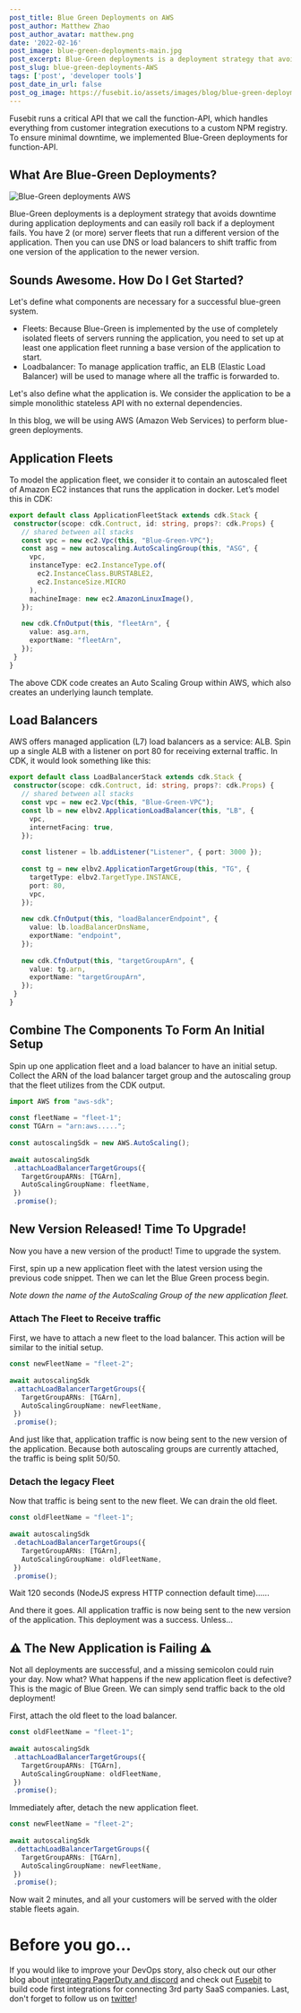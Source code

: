 ```yaml
---
post_title: Blue Green Deployments on AWS 
post_author: Matthew Zhao
post_author_avatar: matthew.png
date: '2022-02-16'
post_image: blue-green-deployments-main.jpg
post_excerpt: Blue-Green deployments is a deployment strategy that avoids downtime during application deployments and can easily roll back if a deployment fails. 
post_slug: blue-green-deployments-AWS
tags: ['post', 'developer tools']
post_date_in_url: false
post_og_image: https://fusebit.io/assets/images/blog/blue-green-deployments-social.png
---
```


Fusebit runs a critical API that we call the function-API, which handles everything from customer integration executions to a custom NPM registry. To ensure minimal downtime, we implemented Blue-Green deployments for function-API.
 
## What Are Blue-Green Deployments?

![Blue-Green deployments AWS](blug-green-deployment.gif "Blue-Green deployments AWS")

Blue-Green deployments is a deployment strategy that avoids downtime during application deployments and can easily roll back if a deployment fails. You have 2 (or more) server fleets that run a different version of the application. Then you can use DNS or load balancers to shift traffic from one version of the application to the newer version.
 
## Sounds Awesome. How Do I Get Started?
 
Let's define what components are necessary for a successful blue-green system.

- Fleets: Because Blue-Green is implemented by the use of completely isolated fleets of servers running the application, you need to set up at least one application fleet running a base version of the application to start.
- Loadbalancer: To manage application traffic, an ELB (Elastic Load Balancer) will be used to manage where all the traffic is forwarded to.
 
Let's also define what the application is. We consider the application to be a simple monolithic stateless API with no external dependencies.
 
In this blog, we will be using AWS (Amazon Web Services) to perform blue-green deployments.
 
## Application Fleets
 
To model the application fleet, we consider it to contain an autoscaled fleet of Amazon EC2 instances that runs the application in docker. Let’s model this in CDK:
 
```typescript
export default class ApplicationFleetStack extends cdk.Stack {
 constructor(scope: cdk.Contruct, id: string, props?: cdk.Props) {
   // shared between all stacks
   const vpc = new ec2.Vpc(this, "Blue-Green-VPC");
   const asg = new autoscaling.AutoScalingGroup(this, "ASG", {
     vpc,
     instanceType: ec2.InstanceType.of(
       ec2.InstanceClass.BURSTABLE2,
       ec2.InstanceSize.MICRO
     ),
     machineImage: new ec2.AmazonLinuxImage(),
   });
 
   new cdk.CfnOutput(this, "fleetArn", {
     value: asg.arn,
     exportName: "fleetArn",
   });
 }
}
```
 
The above CDK code creates an Auto Scaling Group within AWS, which also creates an underlying launch template.
 
## Load Balancers
 
AWS offers managed application (L7) load balancers as a service: ALB. Spin up a single ALB with a listener on port 80 for receiving external traffic. In CDK, it would look something like this:
 
```typescript
export default class LoadBalancerStack extends cdk.Stack {
 constructor(scope: cdk.Contruct, id: string, props?: cdk.Props) {
   // shared between all stacks
   const vpc = new ec2.Vpc(this, "Blue-Green-VPC");
   const lb = new elbv2.ApplicationLoadBalancer(this, "LB", {
     vpc,
     internetFacing: true,
   });
 
   const listener = lb.addListener("Listener", { port: 3000 });
 
   const tg = new elbv2.ApplicationTargetGroup(this, "TG", {
     targetType: elbv2.TargetType.INSTANCE,
     port: 80,
     vpc,
   });
 
   new cdk.CfnOutput(this, "loadBalancerEndpoint", {
     value: lb.loadBalancerDnsName,
     exportName: "endpoint",
   });
 
   new cdk.CfnOutput(this, "targetGroupArn", {
     value: tg.arn,
     exportName: "targetGroupArn",
   });
 }
}
```
 
## Combine The Components To Form An Initial Setup
 
Spin up one application fleet and a load balancer to have an initial setup. Collect the ARN of the load balancer target group and the autoscaling group that the fleet utilizes from the CDK output.
 
```typescript
import AWS from "aws-sdk";
 
const fleetName = "fleet-1";
const TGArn = "arn:aws.....";
 
const autoscalingSdk = new AWS.AutoScaling();
 
await autoscalingSdk
 .attachLoadBalancerTargetGroups({
   TargetGroupARNs: [TGArn],
   AutoScalingGroupName: fleetName,
 })
 .promise();
```
 
## New Version Released! Time To Upgrade!
 
Now you have a new version of the product! Time to upgrade the system.
 
First, spin up a new application fleet with the latest version using the previous code snippet. Then we can let the Blue Green process begin.
 
_Note down the name of the AutoScaling Group of the new application fleet._
 
### Attach The Fleet to Receive traffic
 
First, we have to attach a new fleet to the load balancer. This action will be similar to the initial setup.
 
```typescript
const newFleetName = "fleet-2";
 
await autoscalingSdk
 .attachLoadBalancerTargetGroups({
   TargetGroupARNs: [TGArn],
   AutoScalingGroupName: newFleetName,
 })
 .promise();
```
 
And just like that, application traffic is now being sent to the new version of the application. Because both autoscaling groups are currently attached, the traffic is being split 50/50.
 
### Detach the legacy Fleet
 
Now that traffic is being sent to the new fleet. We can drain the old fleet.
 
```typescript
const oldFleetName = "fleet-1";
 
await autoscalingSdk
 .detachLoadBalancerTargetGroups({
   TargetGroupARNs: [TGArn],
   AutoScalingGroupName: oldFleetName,
 })
 .promise();
```
 
Wait 120 seconds (NodeJS express HTTP connection default time)......
 
And there it goes. All application traffic is now being sent to the new version of the application. This deployment was a success. Unless...
 
## ⚠️ The New Application is Failing ⚠️
 
Not all deployments are successful, and a missing semicolon could ruin your day. Now what? What happens if the new application fleet is defective? This is the magic of Blue Green. We can simply send traffic back to the old deployment!
 
First, attach the old fleet to the load balancer.
 
```typescript
const oldFleetName = "fleet-1";
 
await autoscalingSdk
 .attachLoadBalancerTargetGroups({
   TargetGroupARNs: [TGArn],
   AutoScalingGroupName: oldFleetName,
 })
 .promise();
```
 
Immediately after, detach the new application fleet.
 
```typescript
const newFleetName = "fleet-2";
 
await autoscalingSdk
 .dettachLoadBalancerTargetGroups({
   TargetGroupARNs: [TGArn],
   AutoScalingGroupName: newFleetName,
 })
 .promise();
```
 
Now wait 2 minutes, and all your customers will be served with the older stable fleets again.
 
# Before you go...
 
If you would like to improve your DevOps story, also check out our other blog about [integrating PagerDuty and discord](https://fusebit.io/blog/pagerduty-discord-integration/) and check out [Fusebit](https://fusebit.io) to build code first integrations for connecting 3rd party SaaS companies. Last, don't forget to follow us on [twitter](https://twitter.com/fusebitio)!
